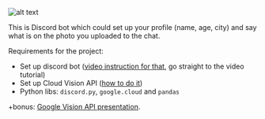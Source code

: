 ![alt text](https://github.com/andynik/knu_labs/blob/master/blablabot/images/bbb_cover.PNG 'Joker')

This is Discord bot which could set up your profile (name, age, city) and say what is on the photo you uploaded to the chat.

Requirements for the project:
- Set up discord bot ([video instruction for that](https://www.youtube.com/watch?v=ZNA7Eij3UmY&feature=emb_logo), go straight to the video tutorial)
- Set up Cloud Vision API ([how to do it](https://www.youtube.com/playlist?list=PL3JVwFmb_BnSLFyVThMfEavAEZYHBpWEd))
- Python libs: `discord.py`, `google.cloud` and `pandas`

+bonus: [Google Vision API presentation](https://drive.google.com/file/d/1qVN6LQmu0iScZAsv4CWAxGtHXnWXo-HZ/view?usp=sharing).
